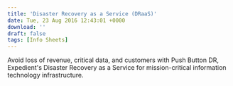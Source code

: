```yaml
---
title: 'Disaster Recovery as a Service (DRaaS)'
date: Tue, 23 Aug 2016 12:43:01 +0000
download: ''
draft: false
tags: [Info Sheets]
---
```


Avoid loss of revenue, critical data, and customers with Push Button DR, Expedient's Disaster Recovery as a Service for mission-critical information technology infrastructure.